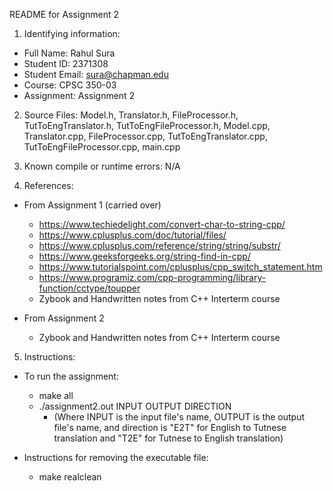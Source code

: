 README for Assignment 2

1)  Identifying	information:
- Full Name: Rahul Sura
- Student ID: 2371308
- Student Email: sura@chapman.edu
- Course: CPSC 350-03
- Assignment: Assignment 2

2)  Source Files:
    Model.h, Translator.h, FileProcessor.h, TutToEngTranslator.h, TutToEngFileProcessor.h, Model.cpp, Translator.cpp, FileProcessor.cpp, TutToEngTranslator.cpp, TutToEngFileProcessor.cpp, main.cpp

3)  Known compile or runtime errors: N/A

4)  References:
- From Assignment 1 (carried over)
    - https://www.techiedelight.com/convert-char-to-string-cpp/
    - https://www.cplusplus.com/doc/tutorial/files/
    - https://www.cplusplus.com/reference/string/string/substr/
    - https://www.geeksforgeeks.org/string-find-in-cpp/
    - https://www.tutorialspoint.com/cplusplus/cpp_switch_statement.htm
    - https://www.programiz.com/cpp-programming/library-function/cctype/toupper
    - Zybook and Handwritten notes from C++ Interterm course

- From Assignment 2
    - Zybook and Handwritten notes from C++ Interterm course

5) Instructions:
- To run the assignment:
    - make all
    - ./assignment2.out INPUT OUTPUT DIRECTION
        - (Where INPUT is the input file's name, OUTPUT is the output file's name, and direction is "E2T" for English to Tutnese translation and "T2E" for Tutnese to English translation)

- Instructions for removing the executable file:
    - make realclean
